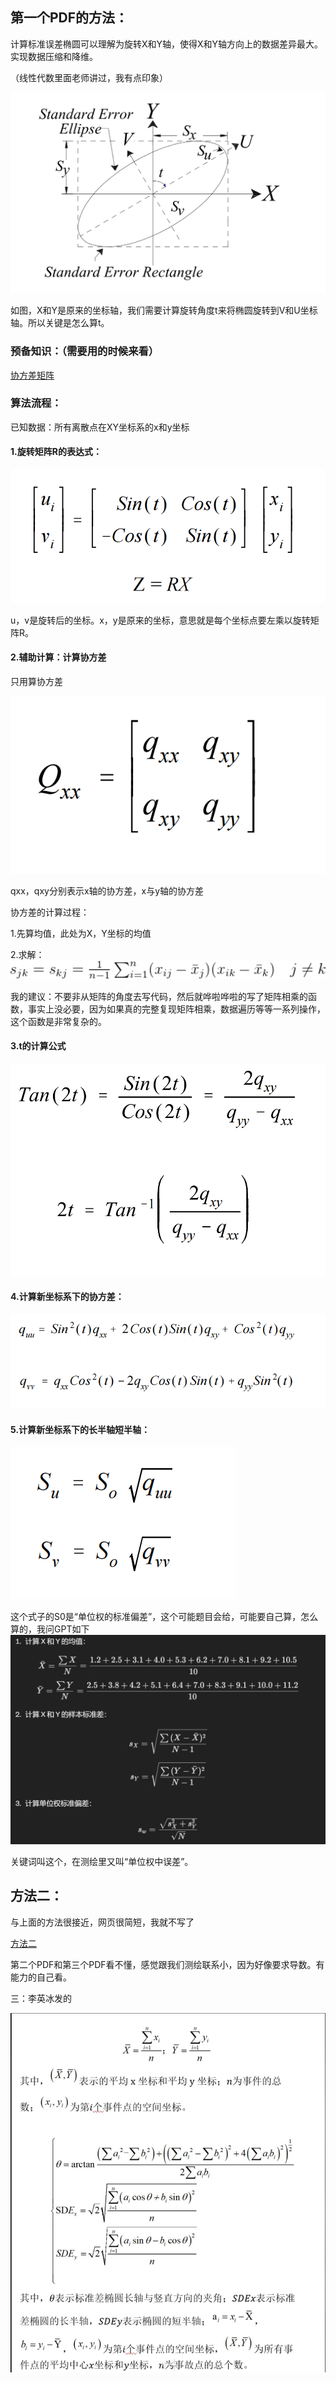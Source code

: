 ## 第一个PDF的方法：

计算标准误差椭圆可以理解为旋转X和Y轴，使得X和Y轴方向上的数据差异最大。实现数据压缩和降维。

（线性代数里面老师讲过，我有点印象）

![71627479873](标准误差椭圆.assets\1716274798731.png)

如图，X和Y是原来的坐标轴，我们需要计算旋转角度t来将椭圆旋转到V和U坐标轴。所以关键是怎么算t。



### 预备知识：（需要用的时候来看）

[协方差矩阵](https://blog.csdn.net/forest_LL/article/details/135288260)

### 算法流程：

已知数据：所有离散点在XY坐标系的x和y坐标

#### 1.旋转矩阵R的表达式：

![71627545537](标准误差椭圆.assets\1716275455373.png)

u，v是旋转后的坐标。x，y是原来的坐标，意思就是每个坐标点要左乘以旋转矩阵R。

#### 2.辅助计算：计算协方差

只用算协方差

![71627855814](标准误差椭圆.assets\1716278558141.png)

qxx，qxy分别表示x轴的协方差，x与y轴的协方差

协方差的计算过程：

1.先算均值，此处为X，Y坐标的均值

2.求解：![71629515566](标准误差椭圆.assets\1716295155667.png)

我的建议：不要非从矩阵的角度去写代码，然后就哗啦哗啦的写了矩阵相乘的函数，事实上没必要，因为如果真的完整复现矩阵相乘，数据遍历等等一系列操作，这个函数是非常复杂的。

#### 3.t的计算公式

![71627862093](标准误差椭圆.assets\1716278620937.png)

#### 4.计算新坐标系下的协方差：

![71629339428](标准误差椭圆.assets\1716293394284.png)

#### 5.计算新坐标系下的长半轴短半轴：

![71629352937](标准误差椭圆.assets\1716293529376.png)

这个式子的S0是“单位权的标准偏差”，这个可能题目会给，可能要自己算，怎么算的，我问GPT如下![71629680406](标准误差椭圆.assets\1716296804066.png)

关键词叫这个，在测绘里又叫“单位权中误差”。

## 方法二：

与上面的方法很接近，网页很简短，我就不写了

[方法二](https://help.autodesk.com/view/CIV3D/2024/CHS/?guid=GUID-7EDBB01A-B41C-405A-BBA8-A12E01F4C303)



第二个PDF和第三个PDF看不懂，感觉跟我们测绘联系小，因为好像要求导数。有能力的自己看。





三：李英冰发的

![72172328282](标准误差椭圆.assets\1721723282827.png)